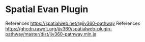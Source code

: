 # Spatial Evan Plugin

References  https://spatialweb.net/@jjv360-pathway
References  https://ghcdn.rawgit.org/jjv360/spatialweb-plugin-pathway/master/dist/jjv360-pathway.min.js